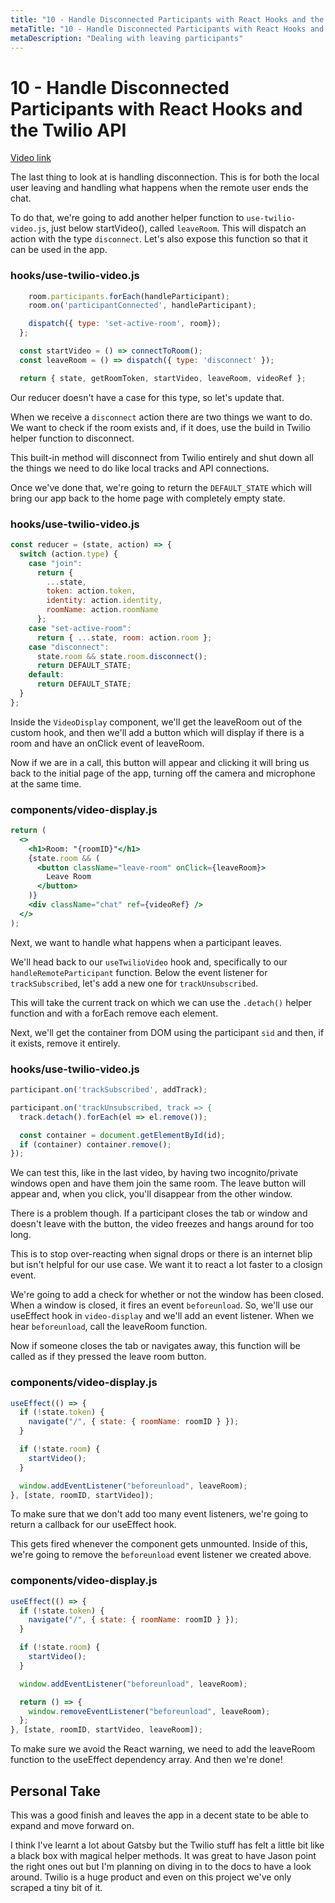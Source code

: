 ```yaml
---
title: "10 - Handle Disconnected Participants with React Hooks and the Twilio API"
metaTitle: "10 - Handle Disconnected Participants with React Hooks and the Twilio API"
metaDescription: "Dealing with leaving participants"
---
```


# 10 - Handle Disconnected Participants with React Hooks and the Twilio API

[Video link](https://egghead.io/lessons/gatsby-handle-disconnected-participants-with-react-hooks-and-the-twilio-api)

The last thing to look at is handling disconnection. This is for both the local user leaving and handling what happens when the remote user ends the chat.

To do that, we're going to add another helper function to `use-twilio-video.js`, just below startVideo(), called `leaveRoom`. This will dispatch an action with the type `disconnect`. Let's also expose this function so that it can be used in the app.

### hooks/use-twilio-video.js

```jsx
    room.participants.forEach(handleParticipant);
    room.on('participantConnected', handleParticipant);

    dispatch({ type: 'set-active-room', room});
  };

  const startVideo = () => connectToRoom();
  const leaveRoom = () => dispatch({ type: 'disconnect' });

  return { state, getRoomToken, startVideo, leaveRoom, videoRef };
```

Our reducer doesn't have a case for this type, so let's update that.

When we receive a `disconnect` action there are two things we want to do. We want to check if the room exists and, if it does, use the build in Twilio helper function to disconnect.

This built-in method will disconnect from Twilio entirely and shut down all the things we need to do like local tracks and API connections.

Once we've done that, we're going to return the `DEFAULT_STATE` which will bring our app back to the home page with completely empty state.

### hooks/use-twilio-video.js

```jsx
const reducer = (state, action) => {
  switch (action.type) {
    case "join":
      return {
        ...state,
        token: action.token,
        identity: action.identity,
        roomName: action.roomName
      };
    case "set-active-room":
      return { ...state, room: action.room };
    case "disconnect":
      state.room && state.room.disconnect();
      return DEFAULT_STATE;
    default:
      return DEFAULT_STATE;
  }
};
```

Inside the `VideoDisplay` component, we'll get the leaveRoom out of the custom hook, and then we'll add a button which will display if there is a room and have an onClick event of leaveRoom.

Now if we are in a call, this button will appear and clicking it will bring us back to the initial page of the app, turning off the camera and microphone at the same time.

### components/video-display.js

```jsx
return (
  <>
    <h1>Room: "{roomID}"</h1>
    {state.room && (
      <button className="leave-room" onClick={leaveRoom}>
        Leave Room
      </button>
    )}
    <div className="chat" ref={videoRef} />
  </>
);
```

Next, we want to handle what happens when a participant leaves.

We'll head back to our `useTwilioVideo` hook and, specifically to our `handleRemoteParticipant` function. Below the event listener for `trackSubscribed`, let's add a new one for `trackUnsubscribed`.

This will take the current track on which we can use the `.detach()` helper function and with a forEach remove each element.

Next, we'll get the container from DOM using the participant `sid` and then, if it exists, remove it entirely.

### hooks/use-twilio-video.js

```jsx
participant.on('trackSubscribed', addTrack);

participant.on('trackUnsubscribed, track => {
  track.detach().forEach(el => el.remove());

  const container = document.getElementById(id);
  if (container) container.remove();
});
```

We can test this, like in the last video, by having two incognito/private windows open and have them join the same room. The leave button will appear and, when you click, you'll disappear from the other window.

There is a problem though. If a participant closes the tab or window and doesn't leave with the button, the video freezes and hangs around for too long.

This is to stop over-reacting when signal drops or there is an internet blip but isn't helpful for our use case. We want it to react a lot faster to a closign event.

We're going to add a check for whether or not the window has been closed. When a window is closed, it fires an event `beforeunload`. So, we'll use our useEffect hook in `video-display` and we'll add an event listener. When we hear `beforeunload`, call the leaveRoom function.

Now if someone closes the tab or navigates away, this function will be called as if they pressed the leave room button.

### components/video-display.js

```jsx
useEffect(() => {
  if (!state.token) {
    navigate("/", { state: { roomName: roomID } });
  }

  if (!state.room) {
    startVideo();
  }

  window.addEventListener("beforeunload", leaveRoom);
}, [state, roomID, startVideo]);
```

To make sure that we don't add too many event listeners, we're going to return a callback for our useEffect hook.

This gets fired whenever the component gets unmounted. Inside of this, we're going to remove the `beforeunload` event listener we created above.

### components/video-display.js

```jsx
useEffect(() => {
  if (!state.token) {
    navigate("/", { state: { roomName: roomID } });
  }

  if (!state.room) {
    startVideo();
  }

  window.addEventListener("beforeunload", leaveRoom);

  return () => {
    window.removeEventListener("beforeunload", leaveRoom);
  };
}, [state, roomID, startVideo, leaveRoom]);
```

To make sure we avoid the React warning, we need to add the leaveRoom function to the useEffect dependency array. And then we're done!

## Personal Take

This was a good finish and leaves the app in a decent state to be able to expand and move forward on.

I think I've learnt a lot about Gatsby but the Twilio stuff has felt a little bit like a black box with magical helper methods. It was great to have Jason point the right ones out but I'm planning on diving in to the docs to have a look around. Twilio is a huge product and even on this project we've only scraped a tiny bit of it.
